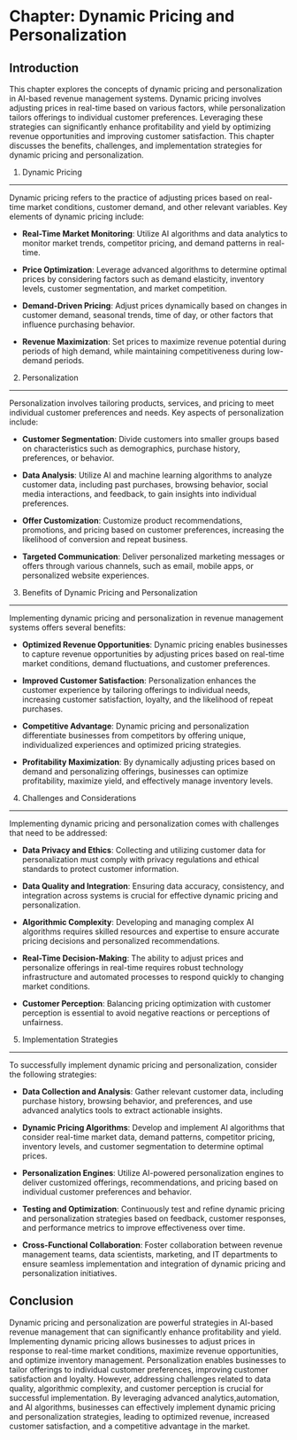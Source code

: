 Chapter: Dynamic Pricing and Personalization
============================================

Introduction
------------

This chapter explores the concepts of dynamic pricing and personalization in AI-based revenue management systems. Dynamic pricing involves adjusting prices in real-time based on various factors, while personalization tailors offerings to individual customer preferences. Leveraging these strategies can significantly enhance profitability and yield by optimizing revenue opportunities and improving customer satisfaction. This chapter discusses the benefits, challenges, and implementation strategies for dynamic pricing and personalization.

1. Dynamic Pricing
------------------

Dynamic pricing refers to the practice of adjusting prices based on real-time market conditions, customer demand, and other relevant variables. Key elements of dynamic pricing include:

* **Real-Time Market Monitoring**: Utilize AI algorithms and data analytics to monitor market trends, competitor pricing, and demand patterns in real-time.

* **Price Optimization**: Leverage advanced algorithms to determine optimal prices by considering factors such as demand elasticity, inventory levels, customer segmentation, and market competition.

* **Demand-Driven Pricing**: Adjust prices dynamically based on changes in customer demand, seasonal trends, time of day, or other factors that influence purchasing behavior.

* **Revenue Maximization**: Set prices to maximize revenue potential during periods of high demand, while maintaining competitiveness during low-demand periods.

2. Personalization
------------------

Personalization involves tailoring products, services, and pricing to meet individual customer preferences and needs. Key aspects of personalization include:

* **Customer Segmentation**: Divide customers into smaller groups based on characteristics such as demographics, purchase history, preferences, or behavior.

* **Data Analysis**: Utilize AI and machine learning algorithms to analyze customer data, including past purchases, browsing behavior, social media interactions, and feedback, to gain insights into individual preferences.

* **Offer Customization**: Customize product recommendations, promotions, and pricing based on customer preferences, increasing the likelihood of conversion and repeat business.

* **Targeted Communication**: Deliver personalized marketing messages or offers through various channels, such as email, mobile apps, or personalized website experiences.

3. Benefits of Dynamic Pricing and Personalization
--------------------------------------------------

Implementing dynamic pricing and personalization in revenue management systems offers several benefits:

* **Optimized Revenue Opportunities**: Dynamic pricing enables businesses to capture revenue opportunities by adjusting prices based on real-time market conditions, demand fluctuations, and customer preferences.

* **Improved Customer Satisfaction**: Personalization enhances the customer experience by tailoring offerings to individual needs, increasing customer satisfaction, loyalty, and the likelihood of repeat purchases.

* **Competitive Advantage**: Dynamic pricing and personalization differentiate businesses from competitors by offering unique, individualized experiences and optimized pricing strategies.

* **Profitability Maximization**: By dynamically adjusting prices based on demand and personalizing offerings, businesses can optimize profitability, maximize yield, and effectively manage inventory levels.

4. Challenges and Considerations
--------------------------------

Implementing dynamic pricing and personalization comes with challenges that need to be addressed:

* **Data Privacy and Ethics**: Collecting and utilizing customer data for personalization must comply with privacy regulations and ethical standards to protect customer information.

* **Data Quality and Integration**: Ensuring data accuracy, consistency, and integration across systems is crucial for effective dynamic pricing and personalization.

* **Algorithmic Complexity**: Developing and managing complex AI algorithms requires skilled resources and expertise to ensure accurate pricing decisions and personalized recommendations.

* **Real-Time Decision-Making**: The ability to adjust prices and personalize offerings in real-time requires robust technology infrastructure and automated processes to respond quickly to changing market conditions.

* **Customer Perception**: Balancing pricing optimization with customer perception is essential to avoid negative reactions or perceptions of unfairness.

5. Implementation Strategies
----------------------------

To successfully implement dynamic pricing and personalization, consider the following strategies:

* **Data Collection and Analysis**: Gather relevant customer data, including purchase history, browsing behavior, and preferences, and use advanced analytics tools to extract actionable insights.

* **Dynamic Pricing Algorithms**: Develop and implement AI algorithms that consider real-time market data, demand patterns, competitor pricing, inventory levels, and customer segmentation to determine optimal prices.

* **Personalization Engines**: Utilize AI-powered personalization engines to deliver customized offerings, recommendations, and pricing based on individual customer preferences and behavior.

* **Testing and Optimization**: Continuously test and refine dynamic pricing and personalization strategies based on feedback, customer responses, and performance metrics to improve effectiveness over time.

* **Cross-Functional Collaboration**: Foster collaboration between revenue management teams, data scientists, marketing, and IT departments to ensure seamless implementation and integration of dynamic pricing and personalization initiatives.

Conclusion
----------

Dynamic pricing and personalization are powerful strategies in AI-based revenue management that can significantly enhance profitability and yield. Implementing dynamic pricing allows businesses to adjust prices in response to real-time market conditions, maximize revenue opportunities, and optimize inventory management. Personalization enables businesses to tailor offerings to individual customer preferences, improving customer satisfaction and loyalty. However, addressing challenges related to data quality, algorithmic complexity, and customer perception is crucial for successful implementation. By leveraging advanced analytics,automation, and AI algorithms, businesses can effectively implement dynamic pricing and personalization strategies, leading to optimized revenue, increased customer satisfaction, and a competitive advantage in the market.
